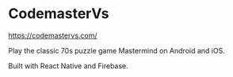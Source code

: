 # CodemasterVs

https://codemastervs.com/

Play the classic 70s puzzle game Mastermind on Android and iOS.

Built with React Native and Firebase.